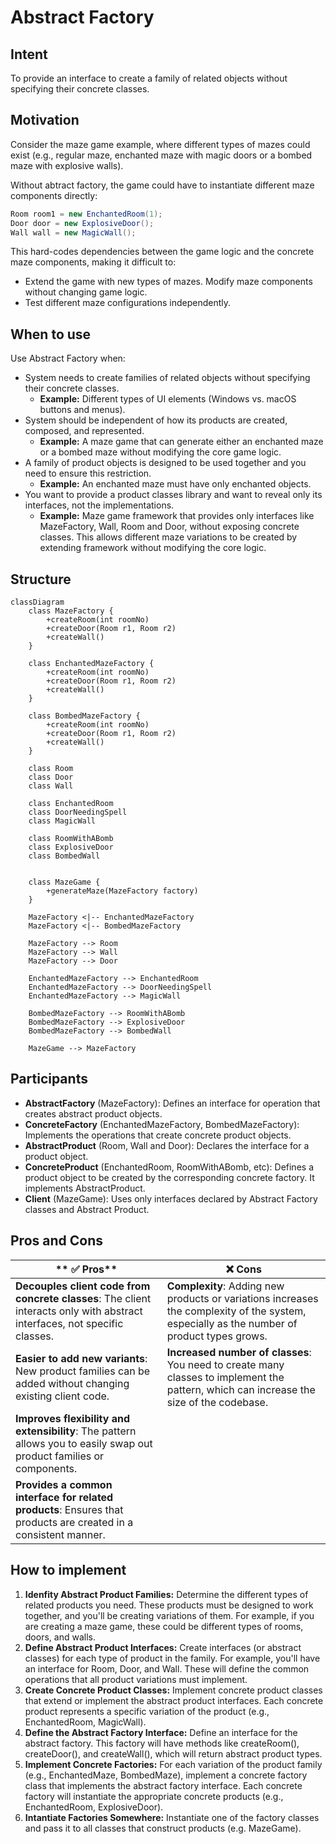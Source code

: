 # Abstract Factory

## Intent
To provide an interface to create a family of related objects without specifying their concrete classes.

## Motivation
Consider the maze game example, where different types of mazes could exist (e.g., regular maze, enchanted maze with magic doors or a bombed maze with explosive walls).

Without abtract factory, the game could have to instantiate different maze components directly:
```java
Room room1 = new EnchantedRoom(1);
Door door = new ExplosiveDoor();
Wall wall = new MagicWall();
```
This hard-codes dependencies between the game logic and the concrete maze components, making it difficult to:
* Extend the game with new types of mazes.
Modify maze components without changing game logic.
* Test different maze configurations independently.

## When to use
Use Abstract Factory when:

* System needs to create families of related objects without specifying their concrete classes.
  * **Example:** Different types of UI elements (Windows vs. macOS buttons and menus).
* System should be independent of how its products are created, composed, and represented.
  * **Example:** A maze game that can generate either an enchanted maze or a bombed maze without modifying the core game logic.
* A family of product objects is designed to be used together and you need to ensure this restriction.
  * **Example:** An enchanted maze must have only enchanted objects.
* You want to provide a product classes library and want to reveal only its interfaces, not the implementations.
  * **Example:** Maze game framework that provides only interfaces like MazeFactory, Wall, Room and Door, without exposing concrete classes. This allows different maze variations to be created by extending framework without modifying the core logic.

## Structure

```mermaid
classDiagram
    class MazeFactory {
        +createRoom(int roomNo)
        +createDoor(Room r1, Room r2)
        +createWall()
    }

    class EnchantedMazeFactory {
        +createRoom(int roomNo)
        +createDoor(Room r1, Room r2)
        +createWall()
    }

    class BombedMazeFactory {
        +createRoom(int roomNo)
        +createDoor(Room r1, Room r2)
        +createWall()
    }

    class Room
    class Door
    class Wall

    class EnchantedRoom
    class DoorNeedingSpell
    class MagicWall

    class RoomWithABomb
    class ExplosiveDoor
    class BombedWall
    

    class MazeGame {
        +generateMaze(MazeFactory factory)
    }

    MazeFactory <|-- EnchantedMazeFactory
    MazeFactory <|-- BombedMazeFactory

    MazeFactory --> Room
    MazeFactory --> Wall
    MazeFactory --> Door

    EnchantedMazeFactory --> EnchantedRoom
    EnchantedMazeFactory --> DoorNeedingSpell
    EnchantedMazeFactory --> MagicWall

    BombedMazeFactory --> RoomWithABomb
    BombedMazeFactory --> ExplosiveDoor
    BombedMazeFactory --> BombedWall

    MazeGame --> MazeFactory
```

## Participants
* **AbstractFactory** (MazeFactory): Defines an interface for operation that creates abstract product objects.
* **ConcreteFactory** (EnchantedMazeFactory, BombedMazeFactory): Implements the operations that create concrete product objects.
* **AbstractProduct** (Room, Wall and Door): Declares the interface for a product object.
* **ConcreteProduct** (EnchantedRoom, RoomWithABomb, etc): Defines a product object to be created by the corresponding concrete factory. It implements AbstractProduct.
* **Client** (MazeGame): Uses only interfaces declared by Abstract Factory classes and Abstract Product.

## Pros and Cons
| ** ✅ Pros**                                      | **❌ Cons**                                      |
|------------------------------------------------|-----------------------------------------------|
| **Decouples client code from concrete classes**: The client interacts only with abstract interfaces, not specific classes. | **Complexity**: Adding new products or variations increases the complexity of the system, especially as the number of product types grows. |
| **Easier to add new variants**: New product families can be added without changing existing client code. | **Increased number of classes**: You need to create many classes to implement the pattern, which can increase the size of the codebase. |
| **Improves flexibility and extensibility**: The pattern allows you to easily swap out product families or components. | |
| **Provides a common interface for related products**: Ensures that products are created in a consistent manner. | |

## How to implement
  1. **Idenfity Abstract Product Families:** Determine the different types of related products you need. These products must be designed to work together, and you'll be creating variations of them. For example, if you are creating a maze game, these could be different types of rooms, doors, and walls.
  2. **Define Abstract Product Interfaces:** Create interfaces (or abstract classes) for each type of product in the family. For example, you'll have an interface for Room, Door, and Wall. These will define the common operations that all product variations must implement.
  3. **Create Concrete Product Classes:** Implement concrete product classes that extend or implement the abstract product interfaces. Each concrete product represents a specific variation of the product (e.g., EnchantedRoom, MagicWall).
  4. **Define the Abstract Factory Interface:** Define an interface for the abstract factory. This factory will have methods like createRoom(), createDoor(), and createWall(), which will return abstract product types.
  5. **Implement Concrete Factories:** For each variation of the product family (e.g., EnchantedMaze, BombedMaze), implement a concrete factory class that implements the abstract factory interface. Each concrete factory will instantiate the appropriate concrete products (e.g., EnchantedRoom, ExplosiveDoor).
  6. **Intantiate Factories Somewhere:** Instantiate one of the factory classes and pass it to all classes that construct products (e.g. MazeGame).